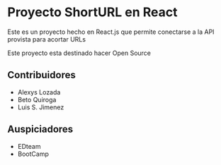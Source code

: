 # Proyecto ShortURL en React

Este es un proyecto hecho en React.js que permite conectarse a la API provista para acortar URLs

Este proyecto esta destinado hacer Open Source

## Contribuidores

- Alexys Lozada
- Beto Quiroga
- Luis S. Jimenez

## Auspiciadores 

- EDteam
- BootCamp
